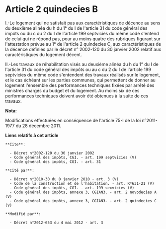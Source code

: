 # Article 2 quindecies B

I.-Le logement qui ne satisfait pas aux caractéristiques de décence au sens du deuxième alinéa du h du 1° du I de l'article
31 du code général des impôts ou du c du 2 du I de l'article 199 septvicies du même code s'entend de celui qui ne répond pas,
pour au moins quatre des rubriques figurant sur l'attestation prévue au 1° de l'article 2 quindecies C, aux caractéristiques
de la décence définies par le décret n° 2002-120 du 30 janvier 2002 relatif aux caractéristiques du logement décent. 

II.-Les travaux de réhabilitation visés au deuxième alinéa du h du 1° du I de l'article 31 du code général des impôts ou au c
du 2 du I de l'article 199 septvicies du même code s'entendent des travaux réalisés sur le logement, et le cas échéant sur
les parties communes, qui permettent de donner au logement l'ensemble des performances techniques fixées par arrêté des
ministres chargés du budget et du logement. Au moins six de ces performances techniques doivent avoir été obtenues à la suite
de ces travaux.

**Nota:**

Modifications effectuées en conséquence de l'article 75-I de la loi n°2011-1977 du 28 décembre 2011.

**Liens relatifs à cet article**

	**Cite**:

	  - Décret n°2002-120 du 30 janvier 2002
	  - Code général des impôts, CGI. - art. 199 septvicies (V)
	  - Code général des impôts, CGI. - art. 31

	**Cité par**:

	  - Décret n°2010-30 du 8 janvier 2010 - art. 3 (V)
	  - Code de la construction et de l'habitation. - art. R*631-21 (V)
	  - Code général des impôts, CGI. - art. 199 sexvicies (V)
	  - Code général des impôts, annexe 3, CGIAN3. - art. 2 novodecies A (V)
	  - Code général des impôts, annexe 3, CGIAN3. - art. 2 quindecies C (V)

	**Modifié par**:

	  - Décret n°2012-653 du 4 mai 2012 - art. 3
